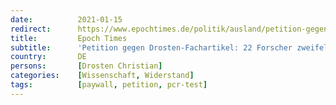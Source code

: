 ```yaml
---
date:          2021-01-15
redirect:      https://www.epochtimes.de/politik/ausland/petition-gegen-drosten-fachartikel-22-forscher-zweifeln-an-wert-der-pcr-tests-a3424410.html
title:         Epoch Times
subtitle:      'Petition gegen Drosten-Fachartikel: 22 Forscher zweifeln an Wert der PCR-Tests'
country:       DE
persons:       [Drosten Christian]
categories:    [Wissenschaft, Widerstand]
tags:          [paywall, petition, pcr-test]
---
```

